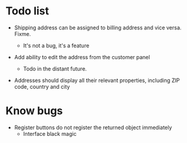 # Todo list #

* Shipping address can be assigned to billing address and vice versa. Fixme.
    * It's not a bug, it's a feature
* Add ability to edit the address from the customer panel
    * Todo in the distant future.
  
* Addresses should display all their relevant properties, including ZIP code, country and city

# Know bugs #

* Register buttons do not register the returned object immediately
  * Interface black magic


